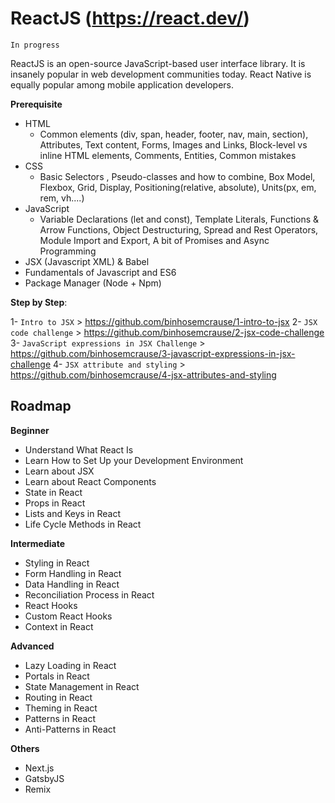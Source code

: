 ReactJS (https://react.dev/)
============================

~~~
In progress
~~~

ReactJS is an open-source JavaScript-based user interface library. It is insanely popular in web development communities today. React Native is equally popular among mobile application developers.

**Prerequisite**

  * HTML
    * Common elements (div, span, header, footer, nav, main, section), Attributes, Text content, Forms, Images and Links, Block-level vs inline HTML elements, Comments, Entities, Common mistakes
  * CSS
    * Basic Selectors , Pseudo-classes and how to combine, Box Model, Flexbox, Grid, Display, Positioning(relative, absolute), Units(px, em, rem, vh....)
  * JavaScript
    * Variable Declarations (let and const), Template Literals, Functions & Arrow Functions, Object Destructuring, Spread and Rest Operators, Module Import and Export, A bit of Promises and Async Programming
  * JSX (Javascript XML) & Babel
  * Fundamentals of Javascript and ES6
  * Package Manager (Node + Npm)

**Step by Step**:

1- `Intro to JSX` > https://github.com/binhosemcrause/1-intro-to-jsx
2- `JSX code challenge` > https://github.com/binhosemcrause/2-jsx-code-challenge
3- `JavaScript expressions in JSX Challenge` > https://github.com/binhosemcrause/3-javascript-expressions-in-jsx-challenge
4- `JSX attribute and styling` > https://github.com/binhosemcrause/4-jsx-attributes-and-styling


Roadmap
-------

**Beginner**
- Understand What React Is
- Learn How to Set Up your Development Environment
- Learn about JSX
- Learn about React Components
- State in React
- Props in React
- Lists and Keys in React
- Life Cycle Methods in React

**Intermediate**
- Styling in React
- Form Handling in React
- Data Handling in React
- Reconciliation Process in React
- React Hooks
- Custom React Hooks
- Context in React

**Advanced**
- Lazy Loading in React
- Portals in React
- State Management in React
- Routing in React
- Theming in React 
- Patterns in React
- Anti-Patterns in React

**Others**
- Next.js
- GatsbyJS
- Remix